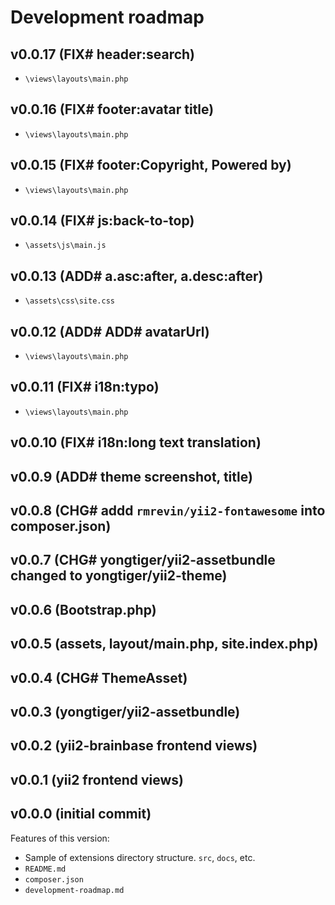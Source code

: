 # Development roadmap

## v0.0.17 (FIX# header:search)

- `\views\layouts\main.php`


## v0.0.16 (FIX# footer:avatar title)

- `\views\layouts\main.php`


## v0.0.15 (FIX# footer:Copyright, Powered by)

- `\views\layouts\main.php`


## v0.0.14 (FIX# js:back-to-top)

- `\assets\js\main.js`


## v0.0.13 (ADD# a.asc:after, a.desc:after)

- `\assets\css\site.css`


## v0.0.12 (ADD# ADD# avatarUrl)

- `\views\layouts\main.php`


## v0.0.11 (FIX# i18n:typo)

- `\views\layouts\main.php`


## v0.0.10 (FIX# i18n:long text translation)


## v0.0.9 (ADD# theme screenshot, title)


## v0.0.8 (CHG# addd `rmrevin/yii2-fontawesome` into composer.json)


## v0.0.7 (CHG# yongtiger/yii2-assetbundle changed to yongtiger/yii2-theme)


## v0.0.6 (Bootstrap.php)


## v0.0.5 (assets, layout/main.php, site.index.php)


## v0.0.4 (CHG# ThemeAsset)


## v0.0.3 (yongtiger/yii2-assetbundle)


## v0.0.2 (yii2-brainbase frontend views)


## v0.0.1 (yii2 frontend views)


## v0.0.0 (initial commit)

Features of this version:

* Sample of extensions directory structure. `src`, `docs`, etc.
* `README.md`
* `composer.json`
* `development-roadmap.md`
